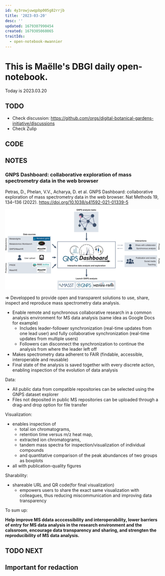 ```yaml
---
id: 4y3rowjuwqpbp005g82rrjb
title: '2023-03-20'
desc: ''
updated: 1679307990454
created: 1679305060065
traitIds:
  - open-notebook-mwannier
---
```



# This is Maëlle's DBGI daily open-notebook.

Today is 2023.03.20


## TODO

- Check discussion: https://github.com/orgs/digital-botanical-gardens-initiative/discussions
- Check Zulip

## CODE

## NOTES

### GNPS Dashboard: collaborative exploration of mass spectrometry data in the web browser
Petras, D., Phelan, V.V., Acharya, D. et al. GNPS Dashboard: collaborative exploration of mass spectrometry data in the web browser. Nat Methods 19, 134–136 (2022). https://doi.org/10.1038/s41592-021-01339-5


![GNPS](/assets/images/GNPS.jpeg)

=> Developped to provide open and transparent solutions to use, share, inspect and reproduce mass spectrometry data analysis.

- Enable remote and synchronous collaborative research in a common analysis environment for MS data analysis (same idea as Google Docs for example)
  - Includes leader-follower synchronization (real-time updates from one lead user) and fully collaborative synchronization (real-time updates from multiple users)
  - Followers can disconnect the synchronization to continue the analysis from where the leader left off
- Makes spectrometry data adherent to FAIR (findable, accessible, interoperable and reusable)
- Final state of the analysis is saved together with every discrete action, enabling inspection of the evolution of data analysis


Data:
- All public data from compatible repositories can be selected using the GNPS dataset explorer
- Files not deposited in public MS repositories can be uploaded through a drag-and drop option for file transfer

Visualization:
- enables inspection of 
  - total ion chromatograms, 
  - retention time versus m/z heat map, 
  - extracted ion chromatograms, 
  - tandem mass spectra for inspection/visualization of individual compounds 
  - and quantitative comparison of the peak abundances of two groups as boxplots
- all with publication-quality figures

Sharability:
- shareable URL and QR code(for final visualization)
  - empowers users to share the exact same visualization with colleagues, thus reducing miscommunication and improving data transparency

To sum up:                                             

**Help improve MS ddata acccessibility and interoperability, lower barriers of entry for MS data analysis in the research environment and the calssroom, encourage data transparency and sharing, and strengten the reproducibility of MS data analysis.**



## TODO NEXT



## Important for redaction
